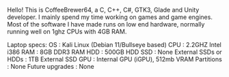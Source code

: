 Hello! This is CoffeeBrewer64, a C, C++, C#, GTK3, Glade and Unity developer.
I mainly spend my time working on games and game engines. Most of the software I have made runs on low end hardware, normally running well on 1ghz CPUs with 4GB RAM.

Laptop specs:
OS : Kali Linux (Debian 11/Bullseye based)
CPU : 2.2GHZ Intel i386
RAM : 8GB DDR3 RAM
HDD : 500GB HDD
SSD : None
External SSDs or HDDs : 1TB External SSD
GPU : Internal GPU (iGPU), 512mb VRAM
Partitions : None
Future upgrades : None
